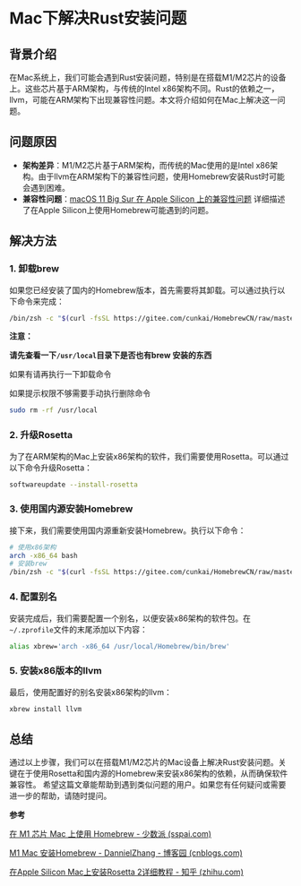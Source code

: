 # Mac下解决Rust安装问题

## 背景介绍

在Mac系统上，我们可能会遇到Rust安装问题，特别是在搭载M1/M2芯片的设备上。这些芯片基于ARM架构，与传统的Intel x86架构不同。Rust的依赖之一，llvm，可能在ARM架构下出现兼容性问题。本文将介绍如何在Mac上解决这一问题。

## 问题原因

- **架构差异**：M1/M2芯片基于ARM架构，而传统的Mac使用的是Intel x86架构。由于llvm在ARM架构下的兼容性问题，使用Homebrew安装Rust时可能会遇到困难。
- **兼容性问题**：[macOS 11 Big Sur 在 Apple Silicon 上的兼容性问题](https://github.com/Homebrew/brew/issues/7857) 详细描述了在Apple Silicon上使用Homebrew可能遇到的问题。

## 解决方法

### 1. 卸载brew

如果您已经安装了国内的Homebrew版本，首先需要将其卸载。可以通过执行以下命令来完成：

```bash
/bin/zsh -c "$(curl -fsSL https://gitee.com/cunkai/HomebrewCN/raw/master/HomebrewUninstall.sh)"
```

**注意：**

**请先查看一下`/usr/local`目录下是否也有brew 安装的东西**

如果有请再执行一下卸载命令

如果提示权限不够需要手动执行删除命令

```bash
sudo rm -rf /usr/local
```

### 2. 升级Rosetta

为了在ARM架构的Mac上安装x86架构的软件，我们需要使用Rosetta。可以通过以下命令升级Rosetta：

```bash
softwareupdate --install-rosetta
```

### 3. 使用国内源安装Homebrew

接下来，我们需要使用国内源重新安装Homebrew。执行以下命令：

```bash
# 使用x86架构
arch -x86_64 bash
# 安装brew
/bin/zsh -c "$(curl -fsSL https://gitee.com/cunkai/HomebrewCN/raw/master/Homebrew.sh)"
```

### 4. 配置别名

安装完成后，我们需要配置一个别名，以便安装x86架构的软件包。在`~/.zprofile`文件的末尾添加以下内容：

```bash
alias xbrew='arch -x86_64 /usr/local/Homebrew/bin/brew'
```

### 5. 安装x86版本的llvm

最后，使用配置好的别名安装x86架构的llvm：

```bash
xbrew install llvm
```

## 总结

通过以上步骤，我们可以在搭载M1/M2芯片的Mac设备上解决Rust安装问题。关键在于使用Rosetta和国内源的Homebrew来安装x86架构的依赖，从而确保软件兼容性。
希望这篇文章能帮助到遇到类似问题的用户。如果您有任何疑问或需要进一步的帮助，请随时提问。



**参考**

[在 M1 芯片 Mac 上使用 Homebrew - 少数派 (sspai.com)](https://sspai.com/post/63935#!)

[M1 Mac 安装Homebrew - DannielZhang - 博客园 (cnblogs.com)](https://www.cnblogs.com/DannielZhang/p/14367714.html)

[在Apple Silicon Mac上安装Rosetta 2详细教程 - 知乎 (zhihu.com)](https://zhuanlan.zhihu.com/p/338961302)